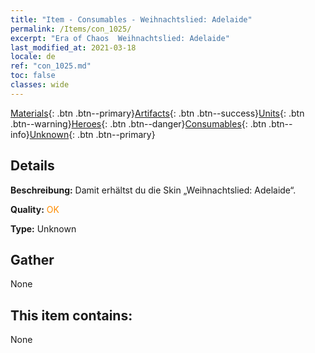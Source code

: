 ```yaml
---
title: "Item - Consumables - Weihnachtslied: Adelaide"
permalink: /Items/con_1025/
excerpt: "Era of Chaos  Weihnachtslied: Adelaide"
last_modified_at: 2021-03-18
locale: de
ref: "con_1025.md"
toc: false
classes: wide
---
```

 [Materials](/de/Items/){: .btn .btn--primary}[Artifacts](/de/Items/Artifacts/){: .btn .btn--success}[Units](/de/Items/Units/){: .btn .btn--warning}[Heroes](/de/Items/Heroes/){: .btn .btn--danger}[Consumables](/de/Items/Consumables/){: .btn .btn--info}[Unknown](/de/Items/Unknown/){: .btn .btn--primary}

## Details
 **Beschreibung:** Damit erhältst du die Skin „Weihnachtslied: Adelaide“.

 **Quality:** <span style="color: #FF8C00">OK</span>

 **Type:** Unknown

## Gather

  None

## This item contains:

  None


